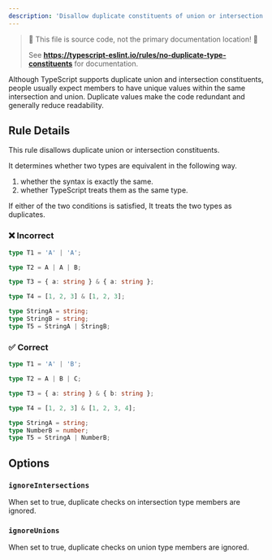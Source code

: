 ```yaml
---
description: 'Disallow duplicate constituents of union or intersection types.'
---
```


> 🛑 This file is source code, not the primary documentation location! 🛑
>
> See **https://typescript-eslint.io/rules/no-duplicate-type-constituents** for documentation.

Although TypeScript supports duplicate union and intersection constituents, people usually expect members to have unique values within the same intersection and union. Duplicate values make the code redundant and generally reduce readability.

## Rule Details

This rule disallows duplicate union or intersection constituents.

It determines whether two types are equivalent in the following way.

1. whether the syntax is exactly the same.
2. whether TypeScript treats them as the same type.

If either of the two conditions is satisfied, It treats the two types as duplicates.

<!--tabs-->

### ❌ Incorrect

```ts
type T1 = 'A' | 'A';

type T2 = A | A | B;

type T3 = { a: string } & { a: string };

type T4 = [1, 2, 3] & [1, 2, 3];

type StringA = string;
type StringB = string;
type T5 = StringA | StringB;
```

### ✅ Correct

```ts
type T1 = 'A' | 'B';

type T2 = A | B | C;

type T3 = { a: string } & { b: string };

type T4 = [1, 2, 3] & [1, 2, 3, 4];

type StringA = string;
type NumberB = number;
type T5 = StringA | NumberB;
```

## Options

### `ignoreIntersections`

When set to true, duplicate checks on intersection type members are ignored.

### `ignoreUnions`

When set to true, duplicate checks on union type members are ignored.
